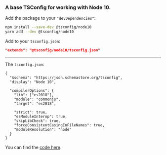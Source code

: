 ### A base TSConfig for working with Node 10.

Add the package to your `"devDependencies"`:

```sh
npm install --save-dev @tsconfig/node10
yarn add --dev @tsconfig/node10
```

Add to your `tsconfig.json`:

```json
"extends": "@tsconfig/node10/tsconfig.json"
```

---

The `tsconfig.json`: 

```jsonc
{
  "$schema": "https://json.schemastore.org/tsconfig",
  "display": "Node 10",

  "compilerOptions": {
    "lib": ["es2018"],
    "module": "commonjs",
    "target": "es2018",

    "strict": true,
    "esModuleInterop": true,
    "skipLibCheck": true,
    "forceConsistentCasingInFileNames": true,
    "moduleResolution": "node"
  }
}

```

You can find the [code here](https://github.com/tsconfig/bases/blob/master/bases/node10.json).

